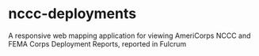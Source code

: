 nccc-deployments
================

A responsive web mapping application for viewing AmeriCorps NCCC and FEMA Corps Deployment Reports, reported in Fulcrum
